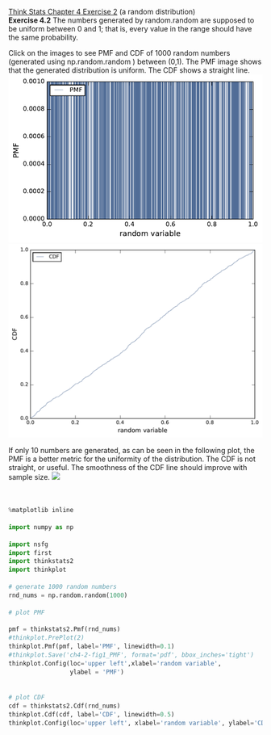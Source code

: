 [Think Stats Chapter 4 Exercise 2](http://greenteapress.com/thinkstats2/html/thinkstats2005.html#toc41) (a random distribution) <br>
**Exercise 4.2** The numbers generated by random.random are supposed to be uniform between 0 and 1; that is, every value in the range should have the same probability.

Click on the images to see PMF and CDF of 1000 random numbers (generated using np.random.random ) between (0,1). 
The PMF image shows that the generated distribution is uniform. The CDF shows a straight line. 
<img src=../img/ch4-2-fig1_PMF.pdf>
<img src=../img/ch4-2-fig2_CDF.pdf>

If only 10 numbers are generated, as can be seen in the following plot, the PMF is a better metric for the uniformity of the distribution. The CDF is not straight, or useful. The smoothness of the CDF line should improve with sample size.
<img src=../img/ch4-2-fig3_both.pdf>

```python


%matplotlib inline

import numpy as np

import nsfg
import first
import thinkstats2
import thinkplot

# generate 1000 random numbers
rnd_nums = np.random.random(1000)

# plot PMF

pmf = thinkstats2.Pmf(rnd_nums)
#thinkplot.PrePlot(2)
thinkplot.Pmf(pmf, label='PMF', linewidth=0.1)
#thinkplot.Save('ch4-2-fig1_PMF', format='pdf', bbox_inches='tight')
thinkplot.Config(loc='upper left',xlabel='random variable', 
                 ylabel = 'PMF')


# plot CDF
cdf = thinkstats2.Cdf(rnd_nums)
thinkplot.Cdf(cdf, label='CDF', linewidth=0.5)
thinkplot.Config(loc='upper left', xlabel='random variable', ylabel='CDF')

```
